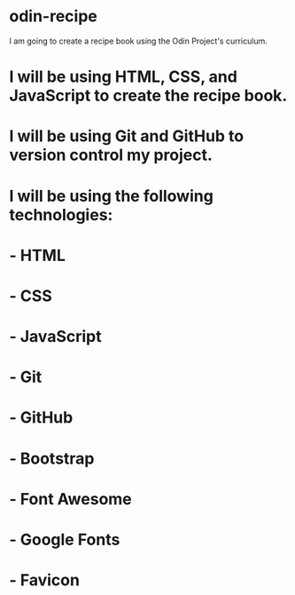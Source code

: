 # odin-recipe
I am going to create a recipe book using the Odin Project's curriculum.
# I will be using HTML, CSS, and JavaScript to create the recipe book.
# I will be using Git and GitHub to version control my project.
# I will be using the following technologies:
# - HTML
# - CSS
# - JavaScript
# - Git
# - GitHub
# - Bootstrap
# - Font Awesome
# - Google Fonts
# - Favicon